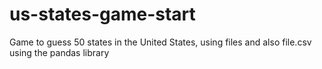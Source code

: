 # us-states-game-start
Game to guess 50 states in the United States, using files and also file.csv using the pandas library
